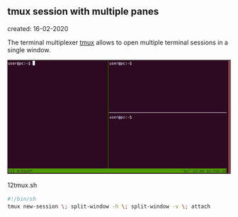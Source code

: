 ## tmux session with multiple panes
created: 16-02-2020

The terminal multiplexer [tmux](tmux.github.io) allows to open multiple terminal sessions in a single window. 


![12tmux](../images/12tmux.png)

12tmux.sh
```bash
#!/bin/sh
tmux new-session \; split-window -h \; split-window -v \; attach
```
